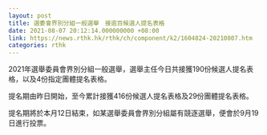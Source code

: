 ```yaml
---
layout: post
title: 選委會界別分組一般選舉　接逾百候選人提名表格
date: 2021-08-07 20:12:14.000000000 +08:00
link: https://news.rthk.hk/rthk/ch/component/k2/1604824-20210807.htm
categories: rthk
---
```


2021年選舉委員會界別分組一般選舉，選舉主任今日共接獲190份候選人提名表格，以及4份指定團體提名表格。

提名期由昨日開始，至今累計接獲416份候選人提名表格及29份團體提名表格。

提名期將於本月12日結束，如某選舉委員會界別分組屬有競逐選舉，便會於9月19日進行投票。
